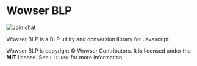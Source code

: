 # Wowser BLP

[![Join chat](https://img.shields.io/badge/gitter-join_chat-blue.svg?style=flat)](https://gitter.im/wowserhq/wowser)

Wowser BLP is a BLP utility and conversion library for Javascript.

Wowser BLP is copyright © Wowser Contributors. It is licensed under the **MIT** license. See
`LICENSE` for more information.

